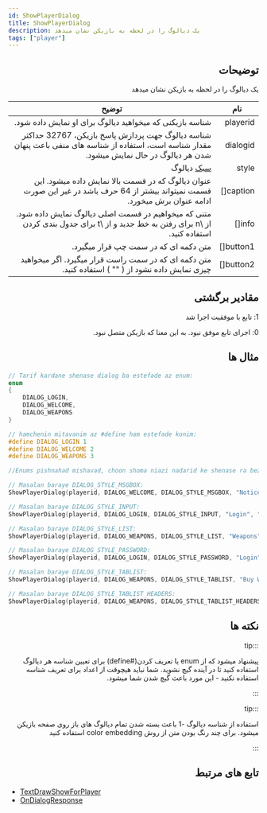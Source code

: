 ```yaml
---
id: ShowPlayerDialog
title: ShowPlayerDialog
description: یک دیالوگ را در لحظه به بازیکن نشان میدهد
tags: ["player"]
---
```


<div dir="rtl" style={{ textAlign: "right" }}>

## توضیحات

یک دیالوگ را در لحظه به بازیکن نشان میدهد

| نام      | توضیح                                                                                                                             |
| --------- | --------------------------------------------------------------------------------------------------------------------------------------- |
| playerid  | شناسه بازیکنی که میخواهید دیالوگ برای او نمایش داده شود.                                                                                             |
| dialogid  | شناسه دیالوگ جهت پردازش پاسخ بازیکن، 32767 حداکثر مقدار شناسه است، استفاده از شناسه های منفی باعث پنهان شدن هر دیالوگ در حال نمایش میشود. |
| style     | [سبک](../resources/dialogstyles.md) دیالوگ                                     |
| caption[] | عنوان دیالوگ که در قسمت بالا نمایش داده میشود. این قسمت نمیتواند بیشتر از 64 حرف باشد در غیر این صورت ادامه عنوان برش میخورد.       |
| info[]    | متنی که میخواهیم در قسمت اصلی دیالوگ نمایش داده شود. از \n برای رفتن به خط جدید و از \t برای جدول بندی کردن استفاده کنید.                                                  |
| button1[] | متن دکمه ای که در سمت چپ قرار میگیرد.                                                                                                            |
| button2[] | متن دکمه ای که در سمت راست قرار میگیرد. اگر میخواهید چیزی نمایش داده نشود از ( "" ) استفاده کنید.                                                                         |

## مقادیر برگشتی

1: تابع با موفقیت اجرا شد

0: اجرای تابع موفق نبود. به این معنا که بازیکن متصل نبود.

## مثال ها

</div>

```c
// Tarif kardane shenase dialog ba estefade az enum:
enum
{
    DIALOG_LOGIN,
    DIALOG_WELCOME,
    DIALOG_WEAPONS
}

// hamchenin mitavanim az #define ham estefade konim:
#define DIALOG_LOGIN 1
#define DIALOG_WELCOME 2
#define DIALOG_WEAPONS 3

//Enums pishnahad mishavad, choon shoma niazi nadarid ke shenase ra bezanid. Ba in hal enum ha az memory estefade mikonand zakhire tarif ha, dar hali ke define ha dar sahne compile 'pre-processor' pardazesh shode and.

// Masalan baraye DIALOG_STYLE_MSGBOX:
ShowPlayerDialog(playerid, DIALOG_WELCOME, DIALOG_STYLE_MSGBOX, "Notice", "You are connected to the server", "Close", "");

// Masalan baraye DIALOG_STYLE_INPUT:
ShowPlayerDialog(playerid, DIALOG_LOGIN, DIALOG_STYLE_INPUT, "Login", "Enter your password below:", "Login", "Cancel");

// Masalan baraye DIALOG_STYLE_LIST:
ShowPlayerDialog(playerid, DIALOG_WEAPONS, DIALOG_STYLE_LIST, "Weapons", "AK47\nM4\nSniper Rifle", "Option 1", "Option 2");

// Masalan baraye DIALOG_STYLE_PASSWORD:
ShowPlayerDialog(playerid, DIALOG_LOGIN, DIALOG_STYLE_PASSWORD, "Login", "Enter your password below:", "Login", "Cancel");

// Masalan baraye DIALOG_STYLE_TABLIST:
ShowPlayerDialog(playerid, DIALOG_WEAPONS, DIALOG_STYLE_TABLIST, "Buy Weapon", "Deagle\t$5000\t100\nSawnoff\t$5000\t100\nPistol\t$1000\t50", "Select", "Cancel");

// Masalan baraye DIALOG_STYLE_TABLIST_HEADERS:
ShowPlayerDialog(playerid, DIALOG_WEAPONS, DIALOG_STYLE_TABLIST_HEADERS, "Buy Weapon", "Weapon\tPrice\tAmmo\nDeagle\t$5000\t100\nSawnoff\t$5000\t100\nPistol\t$1000\t50", "Select", "Cancel");
```

<div dir="rtl" style={{ textAlign: "right" }}>

## نکته ها

:::tip

پیشنهاد میشود که از enum یا تعریف کردن(#define) برای تعیین شناسه هر دیالوگ استفاده کنید تا در آینده گیچ نشوید. شما نباید هیچوقت از اعداد برای تعریف شناسه استفاده نکنید - این مورد باعث گیچ شدن شما میشود.

:::

:::tip

استفاده از شناسه دیالوگ -1 باعث بسته شدن تمام دیالوگ های باز روی صفحه بازیکن میشود. برای چند رنگ بودن متن از روش color embedding  استفاده کنید

:::

## تابع های مرتبط
</div>

- [TextDrawShowForPlayer](TextDrawShowForPlayer.md)
- [OnDialogResponse](../callbacks/OnDialogResponse.md)
